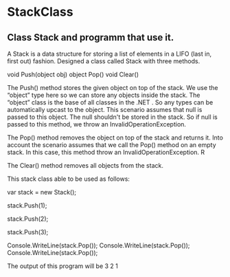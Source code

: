 # StackClass
Class Stack and programm that use it.
-----------------------------------
A Stack is a data structure for storing a list of elements in a LIFO 
(last in, first out) fashion. Designed a class called Stack with three methods. 

void Push(object obj)
object Pop()
void Clear()

The Push() method stores the given object on top of the stack. 
We use the “object” type here so we can store any objects inside the stack. 
The “object” class is the base of all classes in the .NET .
 So any types can be automatically upcast to the object. 
This scenario assumes that null is passed to this object. 
The null shouldn't be stored in the stack. So if null is passed
 to this method, we throw an InvalidOperationException. 

 The Pop() method removes the object on top of  the stack and returns it. 
Into account the scenario assumes that we call the Pop() method on an
 empty stack. In this case, this method throw an InvalidOperationException. R

 The Clear() method removes all objects from the stack.
 
This stack class able to be used as follows:

var stack = new Stack();

stack.Push(1);

stack.Push(2);

stack.Push(3);

Console.WriteLine(stack.Pop());
Console.WriteLine(stack.Pop());
Console.WriteLine(stack.Pop());

The output of this program will be
3
2
1


